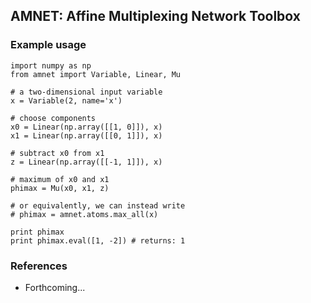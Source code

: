 ## AMNET: Affine Multiplexing Network Toolbox

### Example usage
```
import numpy as np
from amnet import Variable, Linear, Mu

# a two-dimensional input variable
x = Variable(2, name='x')

# choose components
x0 = Linear(np.array([[1, 0]]), x)
x1 = Linear(np.array([[0, 1]]), x)

# subtract x0 from x1
z = Linear(np.array([[-1, 1]]), x)

# maximum of x0 and x1
phimax = Mu(x0, x1, z)

# or equivalently, we can instead write
# phimax = amnet.atoms.max_all(x)

print phimax
print phimax.eval([1, -2]) # returns: 1
```

### References
* Forthcoming...
